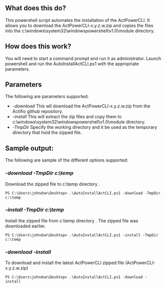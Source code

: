 ## What does this do?

This powershell script automates the installation of the ActPowerCLI. It allows you to download the ActPowerCLI-x.y.z.w.zip and copies the files into the c:\windows\system32\windowspowershell\v1.0\module directory.

## How does this work?

You will need to start a command prompt and run it as administrator. Launch powershell and run the AutoInstallActCLI.ps1 with the appropriate parameters.

## Parameters

The following are parameters supported:
* _-download_  This wll download the ActPowerCLI-x.y.z.w.zip from the Actifio github repository.  
* _-install_  This will extract the zip files and copy them to c:\windows\system32\windowspowershell\v1.0\module directory.
* _-TmpDir_  Specify the working directory and it be used as the temporary directory that hold the zipped file.


## Sample output:
The following are sample of the different options supported:

### _-download -TmpDir c:\temp_
Download the zipped file to c:\temp directory .
```
PS C:\Users\johndoe\Desktop> .\AutoInstallActCLI.ps1 -download -TmpDir c:\temp
```

### _-install -TmpDir c:\temp_
Install the zipped file from c:\temp directory . The zipped file was downloaded earlier.
```
PS C:\Users\johndoe\Desktop> .\AutoInstallActCLI.ps1 -install -TmpDir c:\temp
```

### _-download -install_
To download and install the latest ActPowerCLI zipped file (ActPowerCLI-x.y.z.w.zip)
```
PS C:\Users\johndoe\Desktop> .\AutoInstallActCLI.ps1 -download -install 
```

